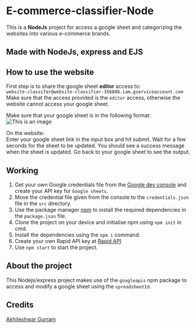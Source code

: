 # E-commerce-classifier-Node
This is a **NodeJs** project for access a google sheet and categorizing the websites into various e-commerce brands.

## Made with NodeJs, express and EJS

## How to use the website
First step is to share the google sheet **editor** access to: <br />
```website-classifer@website-classifier-356808.iam.gserviceaccount.com``` <br />
Make sure that the access provided is the ```editor``` access, otherwise the website cannot access your google sheet.

Make sure that your google sheet is in the following format: 
![This is an image](/assets/excel.jpeg)

On the website: <br /> 
Enter your google sheet link in the input box and hit submit. Wait for a few seconds for the sheet to be updated. You should see a success message when the 
sheet is updated. Go back to your google sheet to see the output.

## Working 
1. Get your own Google credentials file from the [Google dev console](https://console.cloud.google.com/) and create your API key for ```Google sheets```. <br />
2. Move the credential file given from the console to the ```credentials.json``` file in the ```src``` directory. <br />
3. Use the package manager [npm](https://docs.npmjs.com/downloading-and-installing-node-js-and-npm) to install the required dependencies in the `package.json` file.<br />
4. Clone the project on your device and initialise npm using `npm init` in cmd.<br />
5. Install the dependencies using the `npm i` command.<br />
6. Create your own Rapid API key at [Rapid API](https://rapidapi.com/zyla-labs-zyla-labs-default/api/klazify-iab-categorization/)
6. Use `npm start` to start the project.<br />


## About the project
This Nodejs/express project makes use of the ```googleapis``` npm package to access and modify a google sheet using the ```spreadsheetId```. <br />


## Credits
[Akhileshwar Gurram](https://github.com/Maveric-k07)
